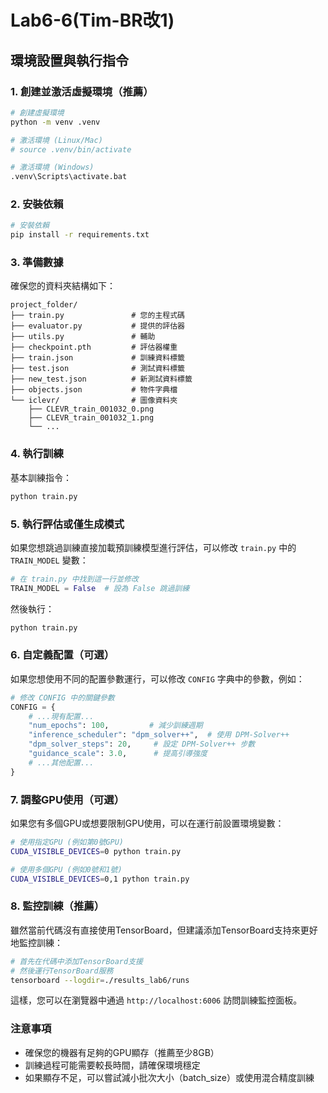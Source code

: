 # Lab6-6(Tim-BR改1)

## 環境設置與執行指令

### 1. 創建並激活虛擬環境（推薦）

```bash
# 創建虛擬環境
python -m venv .venv

# 激活環境 (Linux/Mac)
# source .venv/bin/activate

# 激活環境 (Windows)
.venv\Scripts\activate.bat
```

### 2. 安裝依賴

```bash
# 安裝依賴
pip install -r requirements.txt
```

### 3. 準備數據

確保您的資料夾結構如下：

```
project_folder/
├── train.py               # 您的主程式碼
├── evaluator.py           # 提供的評估器
├── utils.py               # 輔助
├── checkpoint.pth         # 評估器權重
├── train.json             # 訓練資料標籤
├── test.json              # 測試資料標籤
├── new_test.json          # 新測試資料標籤
├── objects.json           # 物件字典檔
└── iclevr/                # 圖像資料夾
    ├── CLEVR_train_001032_0.png
    ├── CLEVR_train_001032_1.png
    └── ...
```

### 4. 執行訓練

基本訓練指令：

```bash
python train.py
```

### 5. 執行評估或僅生成模式

如果您想跳過訓練直接加載預訓練模型進行評估，可以修改 `train.py` 中的 `TRAIN_MODEL` 變數：

```python
# 在 train.py 中找到這一行並修改
TRAIN_MODEL = False  # 設為 False 跳過訓練
```

然後執行：

```bash
python train.py
```

### 6. 自定義配置（可選）

如果您想使用不同的配置參數運行，可以修改 `CONFIG` 字典中的參數，例如：

```python
# 修改 CONFIG 中的關鍵參數
CONFIG = {
    # ...現有配置...
    "num_epochs": 100,         # 減少訓練週期
    "inference_scheduler": "dpm_solver++",  # 使用 DPM-Solver++
    "dpm_solver_steps": 20,     # 設定 DPM-Solver++ 步數
    "guidance_scale": 3.0,      # 提高引導強度
    # ...其他配置...
}
```

### 7. 調整GPU使用（可選）

如果您有多個GPU或想要限制GPU使用，可以在運行前設置環境變數：

```bash
# 使用指定GPU (例如第0號GPU)
CUDA_VISIBLE_DEVICES=0 python train.py

# 使用多個GPU (例如0號和1號)
CUDA_VISIBLE_DEVICES=0,1 python train.py
```

### 8. 監控訓練（推薦）

雖然當前代碼沒有直接使用TensorBoard，但建議添加TensorBoard支持來更好地監控訓練：

```bash
# 首先在代碼中添加TensorBoard支援
# 然後運行TensorBoard服務
tensorboard --logdir=./results_lab6/runs
```

這樣，您可以在瀏覽器中通過 `http://localhost:6006` 訪問訓練監控面板。

### 注意事項

- 確保您的機器有足夠的GPU顯存（推薦至少8GB）
- 訓練過程可能需要較長時間，請確保環境穩定
- 如果顯存不足，可以嘗試減小批次大小（batch_size）或使用混合精度訓練
